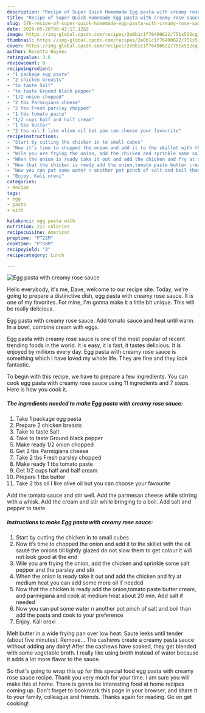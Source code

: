 ```yaml
---
description: "Recipe of Super Quick Homemade Egg pasta with creamy rose sauce"
title: "Recipe of Super Quick Homemade Egg pasta with creamy rose sauce"
slug: 576-recipe-of-super-quick-homemade-egg-pasta-with-creamy-rose-sauce
date: 2020-05-26T00:47:17.126Z
image: https://img-global.cpcdn.com/recipes/2e0b1c1f76490622/751x532cq70/egg-pasta-with-creamy-rose-sauce-recipe-main-photo.jpg
thumbnail: https://img-global.cpcdn.com/recipes/2e0b1c1f76490622/751x532cq70/egg-pasta-with-creamy-rose-sauce-recipe-main-photo.jpg
cover: https://img-global.cpcdn.com/recipes/2e0b1c1f76490622/751x532cq70/egg-pasta-with-creamy-rose-sauce-recipe-main-photo.jpg
author: Rosetta Haynes
ratingvalue: 3.6
reviewcount: 6
recipeingredient:
- "1 package egg pasta"
- "2 chicken breasts"
- "to taste Salt"
- "to taste Ground black pepper"
- "1/2 onion chopped"
- "2 tbs Parmigiana cheese"
- "2 tbs Fresh parsley chopped"
- "1 tbs tomato paste"
- "1/2 cups half and half cream"
- "1 tbs butter"
- "2 tbs oil I like olive oil but you can choose your favourite"
recipeinstructions:
- "Start by cutting the chicken in to small cubes"
- "Now it’s time to chopped the onion and add it to the skillet with the oil sauté the onions till lightly glazed do not slow them to get colour it will not look good at the end"
- "Wile you are frying the onion, add the chicken and sprinkle some salt pepper and the parsley and stir"
- "When the onion is ready take it out and add the chicken and fry at medium heat you can add some more oil if needed"
- "Now that the chicken is ready add the onion,tomato paste butter cream, and parmigiana and cook at medium heat about 20 min. Add salt if needed"
- "Now you can put some water n another pot pinch of salt and boil than add the pasta and cook to your preference"
- "Enjoy. Kali orexi"
categories:
- Recipe
tags:
- egg
- pasta
- with

katakunci: egg pasta with 
nutrition: 222 calories
recipecuisine: American
preptime: "PT22M"
cooktime: "PT58M"
recipeyield: "3"
recipecategory: Lunch

---
```



![Egg pasta with creamy rose sauce](https://img-global.cpcdn.com/recipes/2e0b1c1f76490622/751x532cq70/egg-pasta-with-creamy-rose-sauce-recipe-main-photo.jpg)

Hello everybody, it's me, Dave, welcome to our recipe site. Today, we're going to prepare a distinctive dish, egg pasta with creamy rose sauce. It is one of my favorites. For mine, I'm gonna make it a little bit unique. This will be really delicious.

Egg pasta with creamy rose sauce. Add tomato sauce and heat until warm. In a bowl, combine cream with eggs.

Egg pasta with creamy rose sauce is one of the most popular of recent trending foods in the world. It is easy, it is fast, it tastes delicious. It is enjoyed by millions every day. Egg pasta with creamy rose sauce is something which I have loved my whole life. They are fine and they look fantastic.


To begin with this recipe, we have to prepare a few ingredients. You can cook egg pasta with creamy rose sauce using 11 ingredients and 7 steps. Here is how you cook it.

<!--inarticleads1-->

##### The ingredients needed to make Egg pasta with creamy rose sauce:

1. Take 1 package egg pasta
1. Prepare 2 chicken breasts
1. Take to taste Salt
1. Take to taste Ground black pepper
1. Make ready 1/2 onion chopped
1. Get 2 tbs Parmigiana cheese
1. Take 2 tbs Fresh parsley chopped
1. Make ready 1 tbs tomato paste
1. Get 1/2 cups half and half cream
1. Prepare 1 tbs butter
1. Take 2 tbs oil I like olive oil but you can choose your favourite


Add the tomato sauce and stir well. Add the parmesan cheese while stirring with a whisk. Add the cream and stir while bringing to a boil. Add salt and pepper to taste. 

<!--inarticleads2-->

##### Instructions to make Egg pasta with creamy rose sauce:

1. Start by cutting the chicken in to small cubes
1. Now it’s time to chopped the onion and add it to the skillet with the oil sauté the onions till lightly glazed do not slow them to get colour it will not look good at the end
1. Wile you are frying the onion, add the chicken and sprinkle some salt pepper and the parsley and stir
1. When the onion is ready take it out and add the chicken and fry at medium heat you can add some more oil if needed
1. Now that the chicken is ready add the onion,tomato paste butter cream, and parmigiana and cook at medium heat about 20 min. Add salt if needed
1. Now you can put some water n another pot pinch of salt and boil than add the pasta and cook to your preference
1. Enjoy. Kali orexi


Melt butter in a wide frying pan over low heat. Saute leeks until tender (about five minutes). Remove… The cashews create a creamy pasta sauce without adding any dairy! After the cashews have soaked, they get blended with some vegetable broth. I really like using broth instead of water because it adds a lot more flavor to the sauce. 

So that's going to wrap this up for this special food egg pasta with creamy rose sauce recipe. Thank you very much for your time. I am sure you will make this at home. There is gonna be interesting food at home recipes coming up. Don't forget to bookmark this page in your browser, and share it to your family, colleague and friends. Thanks again for reading. Go on get cooking!
